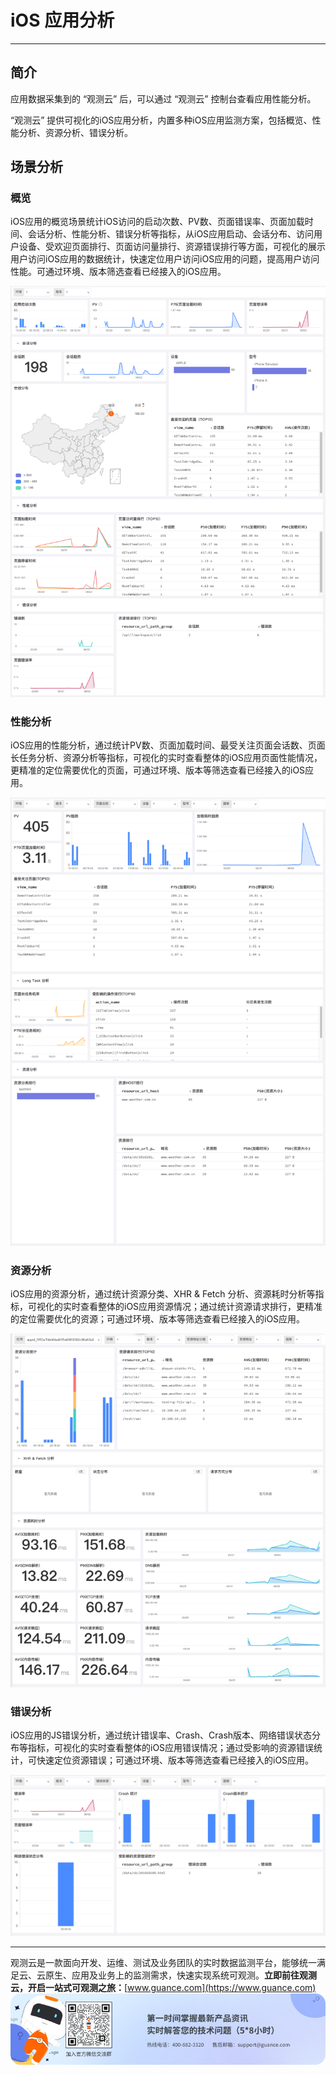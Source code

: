 # iOS 应用分析
---

## 简介

应用数据采集到的 “观测云” 后，可以通过 “观测云” 控制台查看应用性能分析。

“观测云” 提供可视化的iOS应用分析，内置多种iOS应用监测方案，包括概览、性能分析、资源分析、错误分析。

## 场景分析
### 概览

iOS应用的概览场景统计iOS访问的启动次数、PV数、页面错误率、页面加载时间、会话分析、性能分析、错误分析等指标，从iOS应用启动、会话分布、访问用户设备、受欢迎页面排行、页面访问量排行、资源错误排行等方面，可视化的展示用户访问iOS应用的数据统计，快速定位用户访问iOS应用的问题，提高用户访问性能。可通过环境、版本筛选查看已经接入的iOS应用。

![](../img/11.ios_overview.png)

### 性能分析

iOS应用的性能分析，通过统计PV数、页面加载时间、最受关注页面会话数、页面长任务分析、资源分析等指标，可视化的实时查看整体的iOS应用页面性能情况，更精准的定位需要优化的页面，可通过环境、版本等筛选查看已经接入的iOS应用。

![](../img/11.ios_performance.png)

### 资源分析

iOS应用的资源分析，通过统计资源分类、XHR & Fetch 分析、资源耗时分析等指标，可视化的实时查看整体的iOS应用资源情况；通过统计资源请求排行，更精准的定位需要优化的资源；可通过环境、版本等筛选查看已经接入的iOS应用。

![](../img/11.ios_resource.png)

### 错误分析

iOS应用的JS错误分析，通过统计错误率、Crash、Crash版本、网络错误状态分布等指标，可视化的实时查看整体的iOS应用错误情况；通过受影响的资源错误统计，可快速定位资源错误；可通过环境、版本等筛选查看已经接入的iOS应用。

![](../img/11.ios_error.png)


---

观测云是一款面向开发、运维、测试及业务团队的实时数据监测平台，能够统一满足云、云原生、应用及业务上的监测需求，快速实现系统可观测。**立即前往观测云，开启一站式可观测之旅：**[www.guance.com](https://www.guance.com)
![](../img/logo_2.png)
